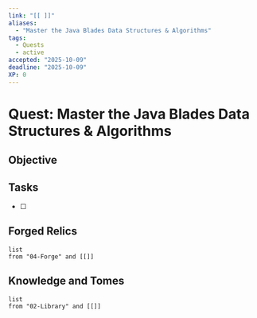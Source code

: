 ```yaml
---
link: "[[ ]]"
aliases:
  - "Master the Java Blades Data Structures & Algorithms"
tags:
  - Quests
  - active
accepted: "2025-10-09"
deadline: "2025-10-09"
XP: 0
---
```

# Quest: Master the Java Blades Data Structures & Algorithms
## Objective

## Tasks
- [ ] 

## Forged Relics
```dataview
list
from "04-Forge" and [[]]
```
## Knowledge and Tomes
```dataview
list
from "02-Library" and [[]]
```
